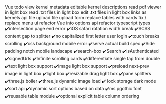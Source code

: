 
Vue todo
view kernel metadata
editable kernel descriptions
read pdf viewer in light box 
read .txt files in light box 
edit .txt files in light box
links as kernels 
api file upload
file upload form
replace tables with cards
fix / replace menu ui
refactor Vue into options api
refactor typescript types 
✔️intersection page end error
✔️iOS safari rotation width break
✔️SCSS content gap to splitter
✔️no capitalized first letter user login
✔️touch breaks scrolling 
✔️css background mobile error
✔️serve actual build spec
✔️Side padding notch mobile landscape
✔️search-box 
✔️Search
✔️isAuthenticated
✔️signedUrls
✔️Infinite scrolling cards
✔️differentiate single tap from double
✔️text light box support
✔️image light box support
✔️preload next-prev image in light box
✔️light box
✔️resizable drag light box
✔️pane splitters
✔️three.js boiler
✔️three.js dynamic image load
✔️ lock storage dark mode 
✔️sort api
✔️dynamic sort options based on data
✔️ms pgothic font 
✔️reusable table module
✔️optional explicit table column ordering
